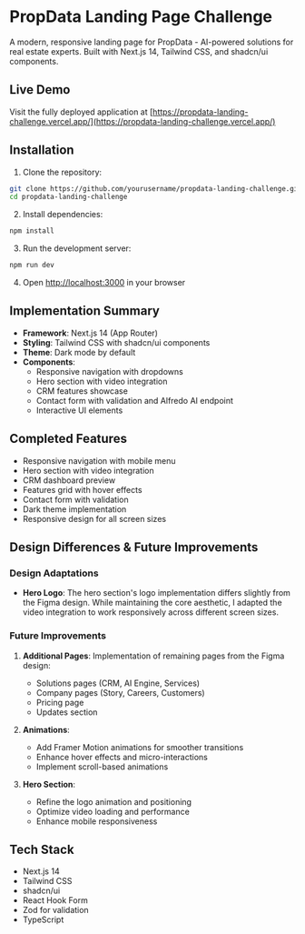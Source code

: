 # PropData Landing Page Challenge

A modern, responsive landing page for PropData - AI-powered solutions for real estate experts. Built with Next.js 14, Tailwind CSS, and shadcn/ui components.

## Live Demo

Visit the fully deployed application at [https://propdata-landing-challenge.vercel.app/](https://propdata-landing-challenge.vercel.app/)

## Installation

1. Clone the repository:

```bash
git clone https://github.com/yourusername/propdata-landing-challenge.git
cd propdata-landing-challenge
```

2. Install dependencies:

```bash
npm install
```

3. Run the development server:

```bash
npm run dev
```

4. Open [http://localhost:3000](http://localhost:3000) in your browser

## Implementation Summary

- **Framework**: Next.js 14 (App Router)
- **Styling**: Tailwind CSS with shadcn/ui components
- **Theme**: Dark mode by default
- **Components**:
  - Responsive navigation with dropdowns
  - Hero section with video integration
  - CRM features showcase
  - Contact form with validation and Alfredo AI endpoint
  - Interactive UI elements

## Completed Features

- Responsive navigation with mobile menu
- Hero section with video integration
- CRM dashboard preview
- Features grid with hover effects
- Contact form with validation
- Dark theme implementation
- Responsive design for all screen sizes

## Design Differences & Future Improvements

### Design Adaptations

- **Hero Logo**: The hero section's logo implementation differs slightly from the Figma design. While maintaining the core aesthetic, I adapted the video integration to work responsively across different screen sizes.

### Future Improvements

1. **Additional Pages**: Implementation of remaining pages from the Figma design:

   - Solutions pages (CRM, AI Engine, Services)
   - Company pages (Story, Careers, Customers)
   - Pricing page
   - Updates section

2. **Animations**:

   - Add Framer Motion animations for smoother transitions
   - Enhance hover effects and micro-interactions
   - Implement scroll-based animations

3. **Hero Section**:
   - Refine the logo animation and positioning
   - Optimize video loading and performance
   - Enhance mobile responsiveness

## Tech Stack

- Next.js 14
- Tailwind CSS
- shadcn/ui
- React Hook Form
- Zod for validation
- TypeScript
